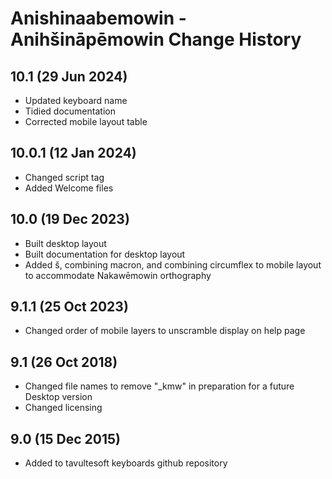 Anishinaabemowin - Anihšināpēmowin Change History
============================
10.1 (29 Jun 2024)
-----------------
* Updated keyboard name
* Tidied documentation
* Corrected mobile layout table

10.0.1 (12 Jan 2024)
-----------------
* Changed script tag
* Added Welcome files

10.0 (19 Dec 2023)
-----------------
* Built desktop layout
* Built documentation for desktop layout
* Added š, combining macron, and combining circumflex to mobile layout to accommodate Nakawēmowin orthography

9.1.1 (25 Oct 2023)
-----------------
* Changed order of mobile layers to unscramble display on help page

9.1 (26 Oct 2018)
-----------------
* Changed file names to remove "_kmw" in preparation for a future Desktop version
* Changed licensing

9.0 (15 Dec 2015)
-----------------

* Added to tavultesoft keyboards github repository
